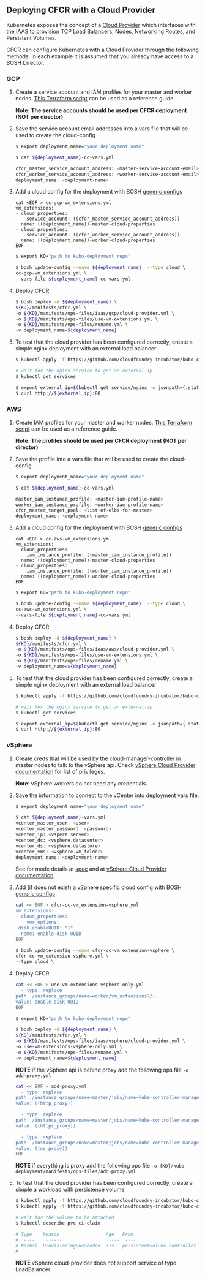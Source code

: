 ## Deploying CFCR with a Cloud Provider

Kubernetes exposes the concept of a [Cloud Provider](https://kubernetes.io/docs/concepts/cluster-administration/cloud-providers/)
which interfaces with the IAAS to provision TCP Load Balancers, Nodes, Networking Routes, and Persistent Volumes.

CFCR can configure Kubernetes with a Cloud Provider through the following methods.
In each example it is assumed that you already have access to a BOSH Director.

### GCP

1. Create a service account and IAM profiles for your master and worker nodes.
   [This Terraform script](https://github.com/cloudfoundry/bosh-bootloader/blob/master/plan-patches/cfcr-gcp/terraform/cfcr_iam_override.tf)
   can be used as a reference guide.

   **Note: The service accounts should be used per CFCR deployment (NOT per director)**

1. Save the service account email addresses into a vars file that will be used to create the cloud-config

    ```bash
    $ export deployment_name="your deployment name"

    $ cat ${deployment_name}-cc-vars.yml

    cfcr_master_service_account_address: <master-service-account-email>
    cfcr_worker_service_account_address: <worker-service-account-email>
    deployment_name: <deployment-name>
    ```

1. Add a cloud config for the deployment with BOSH [generic configs](https://bosh.io/docs/configs/)

    ```
    cat <EOF > cc-gcp-vm_extensions.yml
    vm_extensions:
    - cloud_properties:
        service_account: ((cfcr_master_service_account_address))
      name: ((deployment_name))-master-cloud-properties
    - cloud_properties:
        service_account: ((cfcr_worker_service_account_address))
      name: ((deployment_name))-worker-cloud-properties
    EOF
    ```

    ```bash
    $ export KD="path to kubo-deployment repo"

    $ bosh update-config --name ${deployment_name}  --type cloud \
    cc-gcp-vm_extensions.yml \
    --vars-file ${deployment_name}-cc-vars.yml
    ```

1. Deploy CFCR

    ```bash
    $ bosh deploy -d ${deployment_name} \
    ${KD}/manifests/cfcr.yml \
    -o ${KD}/manifests/ops-files/iaas/gcp/cloud-provider.yml \
    -o ${KD}/manifests/ops-files/use-vm-extensions.yml \
    -o ${KD}/manifests/ops-files/rename.yml \
    -v deployment_name=${deployment_name}
    ```

1. To test that the cloud provider has been configured correctly, create a simple nginx deployment with an external load balancer

    ```bash
    $ kubectl apply -f https://github.com/cloudfoundry-incubator/kubo-ci/raw/master/specs/nginx-lb.yml

    # wait for the nginx service to get an external-ip
    $ kubectl get services

    $ export external_ip=$(kubectl get service/nginx -o jsonpath={.status.loadBalancer.ingress[0].ip})
    $ curl http://${external_ip}:80
    ```

### AWS

1. Create IAM profiles for your master and worker nodes.
   [This Terraform script](https://github.com/cloudfoundry/bosh-bootloader/blob/master/plan-patches/cfcr-aws/terraform/cfcr_iam_override.tf)
   can be used as a reference guide.

   **Note: The profiles should be used per CFCR deployment (NOT per director)**

1. Save the profile into a vars file that will be used to create the cloud-config

    ```bash
    $ export deployment_name="your deployment name"

    $ cat ${deployment_name}-cc-vars.yml

    master_iam_instance_profile: <master-iam-profile-name>
    worker_iam_instance_profile: <worker-iam-profile-name>
    cfcr_master_target_pool: <list-of-elbs-for-master>
    deployment_name: <deployment-name>
    ```

1. Add a cloud config for the deployment with BOSH [generic configs](https://bosh.io/docs/configs/)

    ```
    cat <EOF > cc-aws-vm_extensions.yml
    vm_extensions:
    - cloud_properties:
        iam_instance_profile: ((master_iam_instance_profile))
      name: ((deployment_name))-master-cloud-properties
    - cloud_properties:
        iam_instance_profile: ((worker_iam_instance_profile))
      name: ((deployment_name))-worker-cloud-properties
    EOF
    ```

    ```bash
    $ export KD="path to kubo-deployment repo"

    $ bosh update-config --name ${deployment_name}  --type cloud \
    cc-aws-vm_extensions.yml \
    --vars-file ${deployment_name}-cc-vars.yml
    ```

1. Deploy CFCR

    ```bash
    $ bosh deploy -d ${deployment_name} \
    ${KD}/manifests/cfcr.yml \
    -o ${KD}/manifests/ops-files/iaas/aws/cloud-provider.yml \
    -o ${KD}/manifests/ops-files/use-vm-extensions.yml \
    -o ${KD}/manifests/ops-files/rename.yml \
    -v deployment_name=${deployment_name}
    ```

1. To test that the cloud provider has been configured correctly, create a simple nginx deployment with an external load balancer

    ```bash
    $ kubectl apply -f https://github.com/cloudfoundry-incubator/kubo-ci/raw/master/specs/nginx-lb.yml

    # wait for the nginx service to get an external-ip
    $ kubectl get services

    $ export external_ip=$(kubectl get service/nginx -o jsonpath={.status.loadBalancer.ingress[0].hostname})
    $ curl http://${external_ip}:80
    ```

### vSphere

1. Create creds that will be used by the cloud-manager-controller in master nodes to talk to the vSphere api.
    Check [vSphere Cloud Provider documentation](https://vmware.github.io/vsphere-storage-for-kubernetes/documentation/vcp-roles.html) for list of privileges.

    **Note**: vSphere workers do not need any credentials.

1. Save the information to connect to the vCenter into deployment vars file.

    ```bash
    $ export deployment_name="your deployment name"

    $ cat ${deployment_name}-vars.yml
    vcenter_master_user: <user>
    vcenter_master_password: <password>
    vcenter_ip: <vspere.server>
    vcenter_dc: <vsphere.datacenter>
    vcenter_ds: <vsphere.datastore>
    vcenter_vms: <vsphere.vm_folder>
    deployment_name: <deployment-name>
    ```
    See for mode details at [spec](../jobs/cloud-provider/spec) and at [vSphere
    Cloud Provider documentation](https://vmware.github.io/vsphere-storage-for-kubernetes/documentation/overview.html)

1. Add (if does not exist) a vSphere specific cloud config  with BOSH [generic configs](https://bosh.io/docs/configs/)

    ```bash
    cat << EOF > cfcr-cc-vm_extension-vsphere.yml
    vm_extensions:
    - cloud_properties:
        vmx_options:
 	 disk.enableUUID: "1"
      name: enable-disk-UUID
    EOF
    ```

    ```bash
    $ bosh update-config --name cfcr-cc-vm_extension-vsphere \
    cfcr-cc-vm_extension-vsphere.yml \
    --type cloud \
    ```


1. Deploy CFCR

    ```bash
    cat << EOF > use-vm-extensions-vsphere-only.yml
      - type: replace
	path: /instance_groups/name=worker/vm_extensions?/-
	value: enable-disk-UUID
    EOF
    ```

    ```bash
    $ export KD="path to kubo-deployment repo"

    $ bosh deploy -d ${deployment_name} \
    ${KD}/manifests/cfcr.yml \
    -o ${KD}/manifests/ops-files/iaas/vsphere/cloud-provider.yml \
    -o use-vm-extensions-vsphere-only.yml \ 
    -o ${KD}/manifests/ops-files/rename.yml \
    -v deployment_name=${deployment_name}
    ```

   **NOTE** if the vSphere api is behind proxy add the following ops file `-o add-proxy.yml`
    ```bash
    cat << EOF > add-proxy.yml
      - type: replace
	path: /instance_groups/name=master/jobs/name=kube-controller-manager/properties/http_proxy?
	value: ((http_proxy))

      - type: replace
	path: /instance_groups/name=master/jobs/name=kube-controller-manager/properties/https_proxy?
	value: ((https_proxy))

      - type: replace
	path: /instance_groups/name=master/jobs/name=kube-controller-manager/properties/no_proxy?
	value: ((no_proxy))
    EOF
    ```

   **NOTE** if everything is proxy add the following ops file `-o {KD}/kubo-deployment/manifests/ops-files/add-proxy.yml`

1. To test that the cloud provider has been configured correctly, create a simple a workload with persistence volume

    ```bash
    $ kubectl apply -f https://github.com/cloudfoundry-incubator/kubo-ci/raw/master/specs/storage-class-vsphere.yml
    $ kubectl apply -f https://github.com/cloudfoundry-incubator/kubo-ci/raw/master/specs/persistent-volume-claim.yml

    # wait for the volume to be attached
    $ kubectl describe pvc ci-claim

    # Type    Reason                 Age   From                         Message
    #  ----    ------                 ----  ----                         -------
    # Normal  ProvisioningSucceeded  31s   persistentvolume-controller  Successfully provisioned volume ...
    #
    ```

   **NOTE** vSphere cloud-provider does not support service of type LoadBalancer
